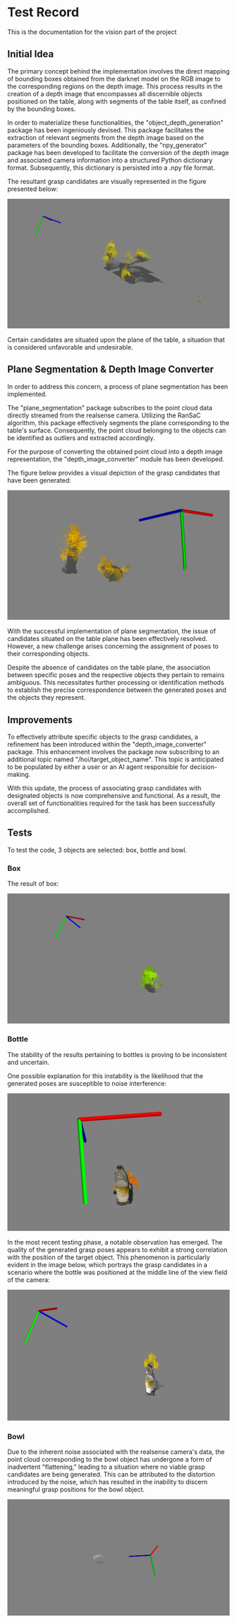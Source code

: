 # Test Record

This is the documentation for the vision part of the project

## Initial Idea

The primary concept behind the implementation involves the direct mapping of bounding boxes obtained from the darknet model on the RGB image to the corresponding regions on the depth image. This process results in the creation of a depth image that encompasses all discernible objects positioned on the table, along with segments of the table itself, as confined by the bounding boxes.

In order to materialize these functionalities, the "object_depth_generation" package has been ingeniously devised. This package facilitates the extraction of relevant segments from the depth image based on the parameters of the bounding boxes. Additionally, the "npy_generator" package has been developed to facilitate the conversion of the depth image and associated camera information into a structured Python dictionary format. Subsequently, this dictionary is persisted into a .npy file format.

The resultant grasp candidates are visually represented in the figure presented below:

![image](pics/contact_graspnet_results/GraspwithTable.png)

Certain candidates are situated upon the plane of the table, a situation that is considered unfavorable and undesirable.

## Plane Segmentation & Depth Image Converter

In order to address this concern, a process of plane segmentation has been implemented.

The "plane_segmentation" package subscribes to the point cloud data directly streamed from the realsense camera. Utilizing the RanSaC algorithm, this package effectively segments the plane corresponding to the table's surface. Consequently, the point cloud belonging to the objects can be identified as outliers and extracted accordingly.

For the purpose of converting the obtained point cloud into a depth image representation, the "depth_image_converter" module has been developed.

The figure below provides a visual depiction of the grasp candidates that have been generated:

![image](pics/contact_graspnet_results/GraspwithoutTable.png)

With the successful implementation of plane segmentation, the issue of candidates situated on the table plane has been effectively resolved. However, a new challenge arises concerning the assignment of poses to their corresponding objects.

Despite the absence of candidates on the table plane, the association between specific poses and the respective objects they pertain to remains ambiguous. This necessitates further processing or identification methods to establish the precise correspondence between the generated poses and the objects they represent.

## Improvements

To effectively attribute specific objects to the grasp candidates, a refinement has been introduced within the "depth_image_converter" package. This enhancement involves the package now subscribing to an additional topic named "/hoi/target_object_name". This topic is anticipated to be populated by either a user or an AI agent responsible for decision-making.

With this update, the process of associating grasp candidates with designated objects is now comprehensive and functional. As a result, the overall set of functionalities required for the task has been successfully accomplished.

## Tests

To test the code, 3 objects are selected: box, bottle and bowl.

### Box

The result of box:

![image](pics/contact_graspnet_results/BoxGrasp.png)

### Bottle

The stability of the results pertaining to bottles is proving to be inconsistent and uncertain.

One possible explanation for this instability is the likelihood that the generated poses are susceptible to noise interference:

![image](pics/contact_graspnet_results/BottleGraspNoisy.png)

In the most recent testing phase, a notable observation has emerged. The quality of the generated grasp poses appears to exhibit a strong correlation with the position of the target object. This phenomenon is particularly evident in the image below, which portrays the grasp candidates in a scenario where the bottle was positioned at the middle line of the view field of the camera:

![image](pics/contact_graspnet_results/BottleGrasp_success.png)

### Bowl

Due to the inherent noise associated with the realsense camera's data, the point cloud corresponding to the bowl object has undergone a form of inadvertent "flattening," leading to a situation where no viable grasp candidates are being generated. This can be attributed to the distortion introduced by the noise, which has resulted in the inability to discern meaningful grasp positions for the bowl object.

![image](pics/contact_graspnet_results/BowlGraspRGB.png)
